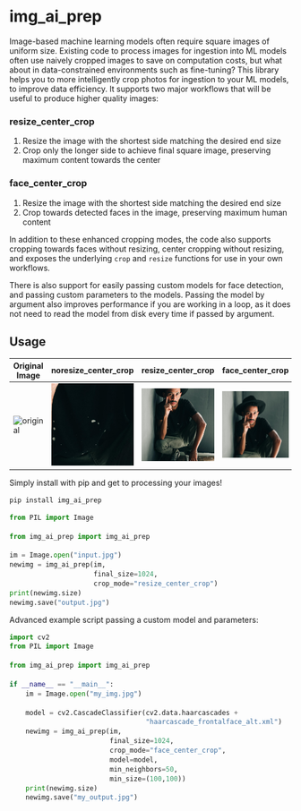 # img_ai_prep
Image-based machine learning models often require square images of uniform size.
Existing code to process images for ingestion into ML models often use naively cropped images to save on computation costs, 
but what about in data-constrained environments such as fine-tuning? 
This library helps you to more intelligently crop photos for ingestion to your ML models, to improve data efficiency. 
It supports two major workflows that will be useful to produce higher quality images:

### resize_center_crop
1. Resize the image with the shortest side matching the desired end size
2. Crop only the longer side to achieve final square image, preserving maximum content towards the center

### face_center_crop
1. Resize the image with the shortest side matching the desired end size
2. Crop towards detected faces in the image, preserving maximum human content

In addition to these enhanced cropping modes, the code also supports cropping towards faces without resizing, 
center cropping without resizing, 
and exposes the underlying `crop` and `resize` functions for use in your own workflows.

There is also support for easily passing custom models for face detection, and passing custom parameters to the models. 
Passing the model by argument also improves performance if you are working in a loop, 
as it does not need to read the model from disk every time if passed by argument.

## Usage
| Original Image                                                                           | noresize_center_crop                                               | resize_center_crop                                                         | face_center_crop                                                                     | noresize_face_center                                                   |
|------------------------------------------------------------------------------------------|--------------------------------------------------------------------|----------------------------------------------------------------------------|--------------------------------------------------------------------------------------|------------------------------------------------------------------------|
| ![ original](/examples/example_photos/original/hugo_leonardo_de_souza_lopez_pixabay.jpg) | ![ center crop](/examples/example_photos/processed/naive_crop.jpg) | ![ resize crop](/examples/example_photos/processed/resize_center_crop.jpg) | ![ resize face crop](/examples/example_photos/processed/resize_face_center_crop.jpg) | ![ face crop](/examples/example_photos/processed/face_center_crop.jpg) |

Simply install with pip and get to processing your images!
```bash
pip install img_ai_prep
```

```python
from PIL import Image

from img_ai_prep import img_ai_prep

im = Image.open("input.jpg")
newimg = img_ai_prep(im,
                     final_size=1024,
                     crop_mode="resize_center_crop")
print(newimg.size)
newimg.save("output.jpg")
```

Advanced example script passing a custom model and parameters:
```python
import cv2
from PIL import Image

from img_ai_prep import img_ai_prep

if __name__ == "__main__":
    im = Image.open("my_img.jpg")

    model = cv2.CascadeClassifier(cv2.data.haarcascades +
                                  "haarcascade_frontalface_alt.xml")
    newimg = img_ai_prep(im,
                         final_size=1024,
                         crop_mode="face_center_crop",
                         model=model,
                         min_neighbors=50,
                         min_size=(100,100))
    print(newimg.size)
    newimg.save("my_output.jpg")
```
